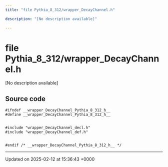 ```yaml
---
title: "file Pythia_8_312/wrapper_DecayChannel.h"

description: "[No description available]"

---
```


# file Pythia_8_312/wrapper_DecayChannel.h

[No description available]




## Source code

```
#ifndef __wrapper_DecayChannel_Pythia_8_312_h__
#define __wrapper_DecayChannel_Pythia_8_312_h__


#include "wrapper_DecayChannel_decl.h"
#include "wrapper_DecayChannel_def.h"


#endif /* __wrapper_DecayChannel_Pythia_8_312_h__ */
```


-------------------------------

Updated on 2025-02-12 at 15:36:43 +0000
